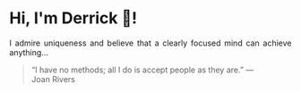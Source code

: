 # Hi, I'm Derrick 👋!
<p align="justify">I admire uniqueness and believe that a clearly focused mind can achieve anything...</p> 
<!-- #quote-start -->
<blockquote>&ldquo;I have no methods; all I do is accept people as they are.&rdquo; &mdash; <footer>Joan Rivers</footer></blockquote>
<!-- #quote-end -->
